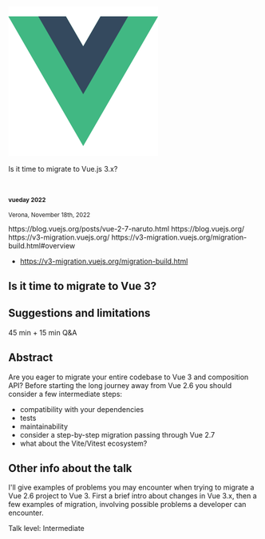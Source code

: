 ![Vue logo](slides/migrate-to-vue3/images/vue-logo.svg)

Is it time to migrate to Vue.js 3.x?

&nbsp;

<small>

#### vueday 2022

Verona, November 18th, 2022

</small>


<aside class="notes">
https://blog.vuejs.org/posts/vue-2-7-naruto.html
https://blog.vuejs.org/
https://v3-migration.vuejs.org/
https://v3-migration.vuejs.org/migration-build.html#overview


- https://v3-migration.vuejs.org/migration-build.html


# Is it time to migrate to Vue 3?
## Suggestions and limitations

45 min + 15 min Q&A

## Abstract

Are you eager to migrate your entire codebase to Vue 3 and composition API?
Before starting the long journey away from Vue 2.6 you should consider a few intermediate steps:

- compatibility with your dependencies
- tests
- maintainability
- consider a step-by-step migration passing through Vue 2.7
- what about the Vite/Vitest ecosystem?


## Other info about the talk

I'll give examples of problems you may encounter when trying to migrate a Vue 2.6 project to Vue 3.
First a brief intro about changes in Vue 3.x, then a few examples of migration,
involving possible problems a developer can encounter.


Talk level: Intermediate
</aside>
